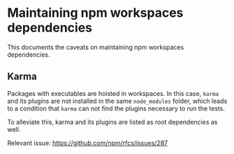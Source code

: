# Maintaining npm workspaces dependencies

This documents the caveats on maintaining npm workspaces dependencies.

## Karma

Packages with executables are hoisted in workspaces. In this case, `karma` and
its plugins are not installed in the same `node_modules` folder, which leads to
a condition that `karma` can not find the plugins necessary to run the tests.

To alleviate this, karma and its plugins are listed as root dependencies as
well.

Relevant issue: https://github.com/npm/rfcs/issues/287
